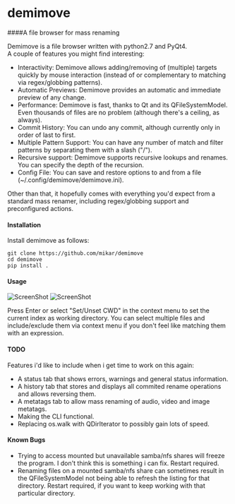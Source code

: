demimove
========

####A file browser for mass renaming  

Demimove is a file browser written with python2.7 and PyQt4.  
A couple of features you might find interesting:
* Interactivity: Demimove allows adding/removing of (multiple) targets quickly by mouse interaction (instead of  or complementary to matching via regex/globbing patterns).
* Automatic Previews: Demimove provides an automatic and immediate preview of any change.  
* Performance: Demimove is fast, thanks to Qt and its QFileSystemModel. Even thousands of files are no problem (although there's a ceiling, as always).  
* Commit History: You can undo any commit, although currently only in order of last to first.  
* Multiple Pattern Support: You can have any number of match and filter patterns by separating them with a slash ("/").
* Recursive support: Demimove supports recursive lookups and renames. You can specify the depth of the recursion.  
* Config File: You can save and restore options to and from a file (~/.config/demimove/demimove.ini).  

Other than that, it hopefully comes with everything you'd expect from a standard mass renamer, including regex/globbing support and preconfigured actions.

#### Installation  
Install demimove as follows:  
```
git clone https://github.com/mikar/demimove
cd demimove
pip install .
```

#### Usage
![ScreenShot](http://a.pomf.se/qqbmjz.png) 
![ScreenShot](http://a.pomf.se/ywdmuf.png)  

Press Enter or select "Set/Unset CWD" in the context menu to set the current index as working directory.
You can select multiple files and include/exclude them via context menu if you don't feel like matching them with an expression. 


#### TODO  
Features i'd like to include when i get time to work on this again:   
* A status tab that shows errors, warnings and general status information.  
* A history tab that stores and displays all commited rename operations and allows reversing them.  
* A metatags tab to allow mass renaming of audio, video and image metatags.
* Making the CLI functional.
* Replacing os.walk with QDirIterator to possibly gain lots of speed.

#### Known Bugs
* Trying to access mounted but unavailable samba/nfs shares will freeze the program. I don't think this is something i can fix. Restart required.
* Renaming files on a mounted samba/nfs share can sometimes result in the QFileSystemModel not being able to refresh the listing for that directory. Restart required, if you want to keep working with that particular directory. 
